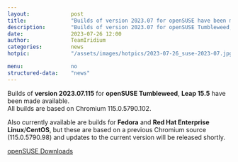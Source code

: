 ```yaml
---
layout: 			post
title:  			"Builds of version 2023.07 for openSUSE have been made available"
description: 		"Builds of version 2023.07 for openSUSE Tumbleweed, Leap 15.5 have been made available. Latest builds for Fedora and RHEL/CentOS to follow."
date:	 			2023-07-26 12:00
author:				TeamIridium
categories:			news
hotpic:				"/assets/images/hotpics/2023-07-26_suse-2023-07.jpg"

menu: 				no
structured-data:	"news"
---
```

Builds of **version 2023.07.115** for **openSUSE Tumbleweed**, **Leap 15.5** have been made available.    
All builds are based on Chromium 115.0.5790.102.   

Also currently available are builds for **Fedora** and **Red Hat Enterprise Linux**/**CentOS**, but these are based on a previous Chromium source (115.0.5790.98) and updates to the current version will be released shortly.

<a href="/downloads/opensuse" class="button download" title="download Iridium Browser for openSUSE">openSUSE Downloads</a>
